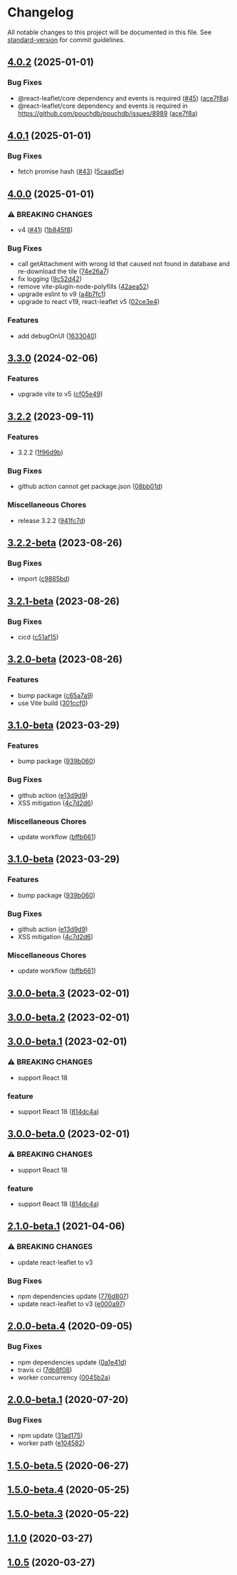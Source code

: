 # Changelog

All notable changes to this project will be documented in this file. See [standard-version](https://github.com/conventional-changelog/standard-version) for commit guidelines.

## [4.0.2](https://github.com/hermanho/react-leaflet-pouchdb-tilelayer/compare/v4.0.1...v4.0.2) (2025-01-01)


### Bug Fixes

* @react-leaflet/core dependency and events is required ([#45](https://github.com/hermanho/react-leaflet-pouchdb-tilelayer/issues/45)) ([ace7f8a](https://github.com/hermanho/react-leaflet-pouchdb-tilelayer/commit/ace7f8a2be9627d9160115e8b42188661863e8eb))
* @react-leaflet/core dependency and events is required in https://github.com/pouchdb/pouchdb/issues/8989 ([ace7f8a](https://github.com/hermanho/react-leaflet-pouchdb-tilelayer/commit/ace7f8a2be9627d9160115e8b42188661863e8eb))

## [4.0.1](https://github.com/hermanho/react-leaflet-pouchdb-tilelayer/compare/v4.0.0...v4.0.1) (2025-01-01)


### Bug Fixes

* fetch promise hash ([#43](https://github.com/hermanho/react-leaflet-pouchdb-tilelayer/issues/43)) ([5caad5e](https://github.com/hermanho/react-leaflet-pouchdb-tilelayer/commit/5caad5ea73ee2e0f8973d9625d0f5fc422c62cb6))

## [4.0.0](https://github.com/hermanho/react-leaflet-pouchdb-tilelayer/compare/v3.3.0...v4.0.0) (2025-01-01)


### ⚠ BREAKING CHANGES

* v4 ([#41](https://github.com/hermanho/react-leaflet-pouchdb-tilelayer/issues/41)) ([1b845f8](https://github.com/hermanho/react-leaflet-pouchdb-tilelayer/commit/1b845f8325aa072456d302efa840be07761994bb))

### Bug Fixes

* call getAttachment with wrong Id that caused not found in database and re-download the tile ([74e26a7](https://github.com/hermanho/react-leaflet-pouchdb-tilelayer/commit/74e26a7ccb6f5f2cc8ec249ee9dd4e0fa55ab780))
* fix logging ([9c52d42](https://github.com/hermanho/react-leaflet-pouchdb-tilelayer/commit/9c52d424b488caef2ed8073f7d64338f1eec5c1b))
* remove vite-plugin-node-polyfills ([42aea52](https://github.com/hermanho/react-leaflet-pouchdb-tilelayer/commit/42aea523775e559304a20cb75c955873e4fa380e))
* upgrade eslint to v9 ([a4b7fc1](https://github.com/hermanho/react-leaflet-pouchdb-tilelayer/commit/a4b7fc1433b7509a94c86017623cd949faaaf41c))
* upgrade to react v19, react-leaflet v5 ([02ce3e4](https://github.com/hermanho/react-leaflet-pouchdb-tilelayer/commit/02ce3e408b6a1682cb1b244f5396642b1f1aeb94))

### Features

* add debugOnUI ([1633040](https://github.com/hermanho/react-leaflet-pouchdb-tilelayer/commit/1633040a7134ba1e6b7c5608c70eeded5609f7ea))

## [3.3.0](https://github.com/hermanho/react-leaflet-pouchdb-tilelayer/compare/v3.2.2...v3.3.0) (2024-02-06)


### Features

* upgrade vite to v5 ([cf05e49](https://github.com/hermanho/react-leaflet-pouchdb-tilelayer/commit/cf05e492ac68fee80cd75c572f123f749466323a))

## [3.2.2](https://github.com/hermanho/react-leaflet-pouchdb-tilelayer/compare/v3.2.2-beta...v3.2.2) (2023-09-11)


### Features

* 3.2.2 ([1f96d9b](https://github.com/hermanho/react-leaflet-pouchdb-tilelayer/commit/1f96d9b0623ca17b220c47fa64e81f81ba8bb01a))


### Bug Fixes

* github action cannot get package.json ([08bb01d](https://github.com/hermanho/react-leaflet-pouchdb-tilelayer/commit/08bb01da8cc0bf4b5f0add0b44b3b0862181a908))


### Miscellaneous Chores

* release 3.2.2 ([941fc7d](https://github.com/hermanho/react-leaflet-pouchdb-tilelayer/commit/941fc7d9e67b55ff1777be40a6b7ceff962c7799))

## [3.2.2-beta](https://github.com/hermanho/react-leaflet-pouchdb-tilelayer/compare/v3.2.1-beta...v3.2.2-beta) (2023-08-26)


### Bug Fixes

* import ([c9865bd](https://github.com/hermanho/react-leaflet-pouchdb-tilelayer/commit/c9865bdf7e6a00bc1cac9312ac2ca49177808d57))

## [3.2.1-beta](https://github.com/hermanho/react-leaflet-pouchdb-tilelayer/compare/v3.2.0-beta...v3.2.1-beta) (2023-08-26)


### Bug Fixes

* cicd ([c51af15](https://github.com/hermanho/react-leaflet-pouchdb-tilelayer/commit/c51af15f5d277b146cf00381ee12d908e1923eed))

## [3.2.0-beta](https://github.com/hermanho/react-leaflet-pouchdb-tilelayer/compare/v3.1.0-beta...v3.2.0-beta) (2023-08-26)


### Features

* bump package ([c65a7a9](https://github.com/hermanho/react-leaflet-pouchdb-tilelayer/commit/c65a7a97b75399e0b3a3fbf90248f6127e2472ee))
* use Vite build ([301ccf0](https://github.com/hermanho/react-leaflet-pouchdb-tilelayer/commit/301ccf0f44421a7411ff0b29c3ef276a51bcf262))

## [3.1.0-beta](https://github.com/hermanho/react-leaflet-pouchdb-tilelayer/compare/v3.0.0-beta.3...v3.1.0-beta) (2023-03-29)


### Features

* bump package ([939b060](https://github.com/hermanho/react-leaflet-pouchdb-tilelayer/commit/939b0601691a87faa413cd959d802416a4d936cb))


### Bug Fixes

* github action ([e13d9d9](https://github.com/hermanho/react-leaflet-pouchdb-tilelayer/commit/e13d9d911f6b5be00111ea312b0e1dd84631c890))
* XSS mitigation ([4c7d2d6](https://github.com/hermanho/react-leaflet-pouchdb-tilelayer/commit/4c7d2d64f7ced51401bd0ae5f3126de6785ae6a5))


### Miscellaneous Chores

* update workflow ([bffb661](https://github.com/hermanho/react-leaflet-pouchdb-tilelayer/commit/bffb6612633462d73a2067ea6e45d4aa7a8028fd))

## [3.1.0-beta](https://github.com/hermanho/react-leaflet-pouchdb-tilelayer/compare/v3.0.0-beta.3...v3.1.0-beta) (2023-03-29)


### Features

* bump package ([939b060](https://github.com/hermanho/react-leaflet-pouchdb-tilelayer/commit/939b0601691a87faa413cd959d802416a4d936cb))


### Bug Fixes

* github action ([e13d9d9](https://github.com/hermanho/react-leaflet-pouchdb-tilelayer/commit/e13d9d911f6b5be00111ea312b0e1dd84631c890))
* XSS mitigation ([4c7d2d6](https://github.com/hermanho/react-leaflet-pouchdb-tilelayer/commit/4c7d2d64f7ced51401bd0ae5f3126de6785ae6a5))


### Miscellaneous Chores

* update workflow ([bffb661](https://github.com/hermanho/react-leaflet-pouchdb-tilelayer/commit/bffb6612633462d73a2067ea6e45d4aa7a8028fd))

## [3.0.0-beta.3](https://github.com/hermanho/react-leaflet-pouchdb-tilelayer/compare/v3.0.0-beta.1...v3.0.0-beta.3) (2023-02-01)

## [3.0.0-beta.2](https://github.com/hermanho/react-leaflet-pouchdb-tilelayer/compare/v3.0.0-beta.1...v3.0.0-beta.2) (2023-02-01)

## [3.0.0-beta.1](https://github.com/hermanho/react-leaflet-pouchdb-tilelayer/compare/v2.1.0-beta.1...v3.0.0-beta.1) (2023-02-01)


### ⚠ BREAKING CHANGES

* support React 18

### feature

* support React 18 ([814dc4a](https://github.com/hermanho/react-leaflet-pouchdb-tilelayer/commit/814dc4a2582a59be3083c43afe0a6d0ce72394b6))

## [3.0.0-beta.0](https://github.com/hermanho/react-leaflet-pouchdb-tilelayer/compare/v2.1.0-beta.1...v3.0.0-beta.0) (2023-02-01)


### ⚠ BREAKING CHANGES

* support React 18

### feature

* support React 18 ([814dc4a](https://github.com/hermanho/react-leaflet-pouchdb-tilelayer/commit/814dc4a2582a59be3083c43afe0a6d0ce72394b6))

## [2.1.0-beta.1](https://github.com/hermanho/react-leaflet-pouchdb-tilelayer/compare/v2.0.0-beta.4...v2.1.0-beta.1) (2021-04-06)


### ⚠ BREAKING CHANGES

* update react-leaflet to v3

### Bug Fixes

* npm dependencies update ([776d807](https://github.com/hermanho/react-leaflet-pouchdb-tilelayer/commit/776d8079f1cfb8e04ad00790b08f413865c0b3e0))
* update react-leaflet to v3 ([e000a97](https://github.com/hermanho/react-leaflet-pouchdb-tilelayer/commit/e000a97e87452acdb74c970666741c6784055056))

## [2.0.0-beta.4](https://github.com/hermanho/react-leaflet-pouchdb-tilelayer/compare/v2.0.0-beta.1...v2.0.0-beta.4) (2020-09-05)


### Bug Fixes

* npm dependencies update ([0a1e41d](https://github.com/hermanho/react-leaflet-pouchdb-tilelayer/commit/0a1e41d98953724beac6d96c9be3ff5a73a4536e))
* travis ci ([7db8f08](https://github.com/hermanho/react-leaflet-pouchdb-tilelayer/commit/7db8f08aa0c3ea1dd239aa7ddc9009c17738f325))
* worker concurrency ([0045b2a](https://github.com/hermanho/react-leaflet-pouchdb-tilelayer/commit/0045b2aa9886a49e670d757c8c2df2c6a04d4714))

## [2.0.0-beta.1](https://github.com/hermanho/react-leaflet-pouchdb-tilelayer/compare/v1.1.0...v2.0.0-beta.1) (2020-07-20)


### Bug Fixes

* npm update ([31ad175](https://github.com/hermanho/react-leaflet-pouchdb-tilelayer/commit/31ad17525d64a8e7ac669f7bfee3eb0956f34c66))
* worker path ([e104582](https://github.com/hermanho/react-leaflet-pouchdb-tilelayer/commit/e104582aa1fda29795f82d6677d89274a2f569d1))

## [1.5.0-beta.5](https://github.com/hermanho/react-leaflet-pouchdb-tilelayer/compare/1.5.0-beta.4...1.5.0-beta.5) (2020-06-27)



## [1.5.0-beta.4](https://github.com/hermanho/react-leaflet-pouchdb-tilelayer/compare/1.5.0-beta.3...1.5.0-beta.4) (2020-05-25)



## [1.5.0-beta.3](https://github.com/hermanho/react-leaflet-pouchdb-tilelayer/compare/v1.1.0...1.5.0-beta.3) (2020-05-22)



## [1.1.0](https://github.com/hermanho/react-leaflet-pouchdb-tilelayer/compare/v1.0.5...v1.1.0) (2020-03-27)



## [1.0.5](https://github.com/hermanho/react-leaflet-pouchdb-tilelayer/compare/v1.0.4...v1.0.5) (2020-03-27)
